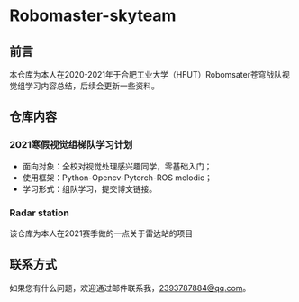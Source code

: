 # Robomaster-skyteam

## 前言

本仓库为本人在2020-2021年于合肥工业大学（HFUT）Robomsater苍穹战队视觉组学习内容总结，后续会更新一些资料。

## 仓库内容

### 2021寒假视觉组梯队学习计划

- 面向对象：全校对视觉处理感兴趣同学，零基础入门；
- 使用框架：Python-Opencv-Pytorch-ROS melodic；
- 学习形式：组队学习，提交博文链接。

### Radar station
该仓库为本人在2021赛季做的一点关于雷达站的项目


## 联系方式

如果您有什么问题，欢迎通过邮件联系我，[2393787884@qq.com](mailto:2393787884@qq.com)。

